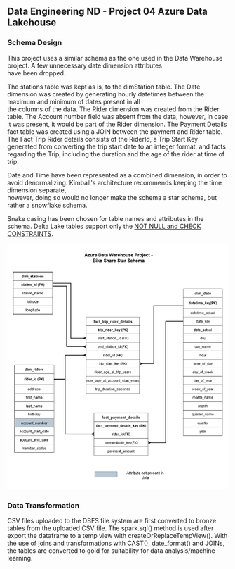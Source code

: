 ## Data Engineering ND - Project 04 Azure Data Lakehouse

### Schema Design  

This project uses a similar schema as the one used in the Data Warehouse project. A few unnecessary date dimension attributes  
have been dropped.  

The stations table was kept as is, to the dimStation table.
The Date dimension was created by generating hourly datetimes between the maximum and minimum of dates present in all  
the columns of the data.
The Rider dimension was created from the Rider table. The Account number field was absent from the data, however, in case
it was present, it would be part of the Rider dimension.
The Payment Details fact table was created using a JOIN between the payment and Rider table.
The Fact Trip Rider details consists of the RiderId, a Trip Start Key generated from converting the trip start date to
an integer format, and facts regarding the Trip, including the duration and the age of the rider at time of trip.  

Date and Time have been represented as a combined dimension, in order to avoid denormalizing. Kimball's architecture recommends
keeping the time dimension separate,  
however, doing so would no longer make the schema a star schema, but rather a snowflake schema.

Snake casing has been chosen for table names and attributes in the schema.
Delta Lake tables support only the [NOT NULL and CHECK CONSTRAINTS](https://docs.databricks.com/delta/delta-constraints.html).  

![Bike Share Lakehouse Star Schema](udacity_bike_share_lakehouse.png "Star Schema")

### Data Transformation
CSV files uploaded to the DBFS file system are first converted to bronze tables from the uploaded CSV file.
The spark.sql() method is used after export the dataframe to a temp view with createOrReplaceTempView().
With the use of joins and transformations with CAST(), date_format() and JOINs, the tables are converted to gold for suitability
for data analysis/machine learning.